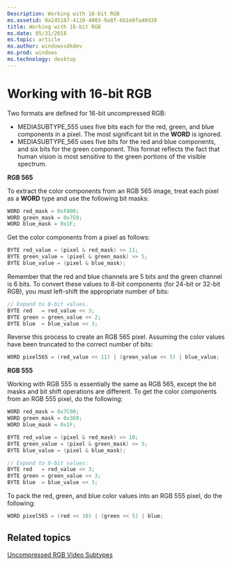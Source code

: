 ```yaml
---
Description: Working with 16-bit RGB
ms.assetid: 0a245187-4120-4003-9a8f-6b1e8fa40d38
title: Working with 16-bit RGB
ms.date: 05/31/2018
ms.topic: article
ms.author: windowssdkdev
ms.prod: windows
ms.technology: desktop
---
```


# Working with 16-bit RGB

Two formats are defined for 16-bit uncompressed RGB:

-   MEDIASUBTYPE\_555 uses five bits each for the red, green, and blue components in a pixel. The most significant bit in the **WORD** is ignored.
-   MEDIASUBTYPE\_565 uses five bits for the red and blue components, and six bits for the green component. This format reflects the fact that human vision is most sensitive to the green portions of the visible spectrum.

**RGB 565**

To extract the color components from an RGB 565 image, treat each pixel as a **WORD** type and use the following bit masks:


```C++
WORD red_mask = 0xF800;
WORD green_mask = 0x7E0;
WORD blue_mask = 0x1F;
```



Get the color components from a pixel as follows:


```C++
BYTE red_value = (pixel & red_mask) >> 11;
BYTE green_value = (pixel & green_mask) >> 5;
BYTE blue_value = (pixel & blue_mask);
```



Remember that the red and blue channels are 5 bits and the green channel is 6 bits. To convert these values to 8-bit components (for 24-bit or 32-bit RGB), you must left-shift the appropriate number of bits:


```C++
// Expand to 8-bit values.
BYTE red   = red_value << 3;
BYTE green = green_value << 2;
BYTE blue  = blue_value << 3;
```



Reverse this process to create an RGB 565 pixel. Assuming the color values have been truncated to the correct number of bits:


```C++
WORD pixel565 = (red_value << 11) | (green_value << 5) | blue_value;
```



**RGB 555**

Working with RGB 555 is essentially the same as RGB 565, except the bit masks and bit shift operations are different. To get the color components from an RGB 555 pixel, do the following:


```C++
WORD red_mask = 0x7C00;
WORD green_mask = 0x3E0;
WORD blue_mask = 0x1F;

BYTE red_value = (pixel & red_mask) >> 10;
BYTE green_value = (pixel & green_mask) >> 5;
BYTE blue_value = (pixel & blue_mask);

// Expand to 8-bit values:
BYTE red   = red_value << 3;
BYTE green = green_value << 3;
BYTE blue  = blue_value << 3;
```



To pack the red, green, and blue color values into an RGB 555 pixel, do the following:


```C++
WORD pixel565 = (red << 10) | (green << 5) | blue;
```



## Related topics

<dl> <dt>

[Uncompressed RGB Video Subtypes](uncompressed-rgb-video-subtypes.md)
</dt> </dl>

 

 




